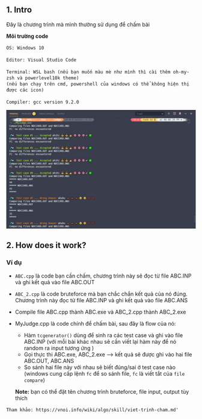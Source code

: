 ## 1. Intro

Đây là chương trình mà mình thường sử dụng để chấm bài

**Môi trường code**

```
OS: Windows 10

Editor: Visual Studio Code

Terminal: WSL bash (nếu bạn muốn màu mè như mình thì cài thêm oh-my-zsh và powerlevel10k theme)
(nếu bạn chạy trên cmd, powershell của windows có thể không hiện thị được các icon)

Compiler: gcc version 9.2.0
```

![image info](./Screenshot.jpg)

## 2. How does it work?

### Ví dụ

- `ABC.cpp` là code bạn cần chấm, chương trình này sẽ đọc từ file ABC.INP và ghi kết quả vào file ABC.OUT

- `ABC_2.cpp` là code bruteforce mà bạn chắc chắn kết quả của nó đúng. Chương trình này đọc từ file ABC.INP và ghi kết quả vào file ABC.ANS

- Compile file ABC.cpp thành ABC.exe và ABC_2.cpp thành ABC_2.exe

- MyJudge.cpp là code chính để chấm bài, sau đây là flow của nó:
  - Hàm `tcgenerator()` dùng để sinh ra các test case và ghi vào file ABC.INP (với mỗi bài khác nhau sẽ cần viết lại hàm này để nó random ra input tương ứng )
  - Gọi thực thi ABC.exe, ABC_2.exe --> kết quả sẽ được ghi vào hai file ABC.OUT, ABC.ANS
  - So sánh hai file này với nhau sẽ biết đúng/sai ở test case nào (windows cung cấp lệnh `fc` để so sánh file, `fc` là viết tắt của `file compare`)

  **Note:** bạn có thể đặt tên chương trình bruteforce, file input, output tùy thích

```
Tham khảo: https://vnoi.info/wiki/algo/skill/viet-trinh-cham.md'
```
